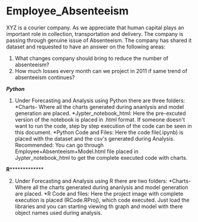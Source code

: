 # Employee_Absenteeism
XYZ is a courier company. As we appreciate that human capital plays an important role in collection, transportation and delivery. The company is passing through genuine issue of Absenteeism. The company has shared it dataset and requested to have an answer on the following areas:
1. What changes company should bring to reduce the number of absenteeism? 
2. How much losses every month can we project in 2011 if same trend of absenteeism continues? 






***********Python***********

1. Under Forecasting and Analysis using Python there are three folders:
	*Charts- Where all the charts generated during ananlysis and model generation are placed.
	*Jypter_notebook_html: Here the pre-excuted version of the notebook is placed in .html format.
	If someone doesn't want to run the code, step by step execution of the code can be seen in this document.
	*Python Code and Files: Here the code file(.ipynb) is placed with the dataset and the csv's generated
	  during Analysis.
Recommended: You can go through Employee+Absenteeism+Model.html file placed in Jypter_notebook_html to get the 
complete executed code with charts.


**********R***********************

2. Under Forecasting and Analysis using R there are two folders:
	*Charts- Where all the charts generated during ananlysis and model generation are placed.
	*R Code and files: Here the project image with complete execution is placed (RCode.RProj), which code
	executed. Just load the libraries and you can starting viewing th graph and model with there object names
	used during analysis.

